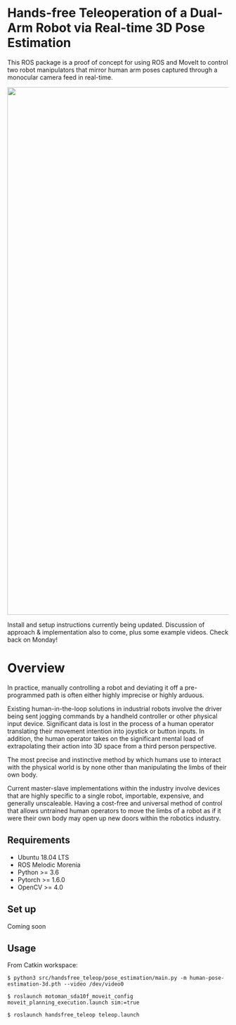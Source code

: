 # Hands-free Teleoperation of a Dual-Arm Robot via Real-time 3D Pose Estimation

This ROS package is a proof of concept for using ROS and MoveIt to control two robot manipulators that mirror human arm poses captured through a monocular camera feed in real-time.

<img src="resource/example1.gif" width=1200px>

Install and setup instructions currently being updated. Discussion of approach & implementation also to come, plus some example videos. Check back on Monday!

# Overview

In practice, manually controlling a robot and deviating it off a pre-programmed path is often either highly imprecise or highly arduous.

Existing human-in-the-loop solutions in industrial robots involve the driver being sent jogging commands by a handheld controller or other physical input device. Significant data is lost in the process of a human operator translating their movement intention into joystick or button inputs. In addition, the human operator takes on the significant mental load of extrapolating their action into 3D space from a third person perspective.

The most precise and instinctive method by which humans use to interact with the physical world is by none other than manipulating the limbs of their own body. 

Current master-slave implementations within the industry involve devices that are highly specific to a single robot, importable, expensive, and generally unscaleable. Having a cost-free and universal method of control that allows untrained human operators to move the limbs of a robot as if it were their own body may open up new doors within the robotics industry.

## Requirements
* Ubuntu 18.04 LTS
* ROS Melodic Morenia
* Python >= 3.6
* Pytorch >= 1.6.0
* OpenCV >= 4.0

## Set up
Coming soon

## Usage

From Catkin workspace:
```
$ python3 src/handsfree_teleop/pose_estimation/main.py -m human-pose-estimation-3d.pth --video /dev/video0
```
```
$ roslaunch motoman_sda10f_moveit_config moveit_planning_execution.launch sim:=true
```
```
$ roslaunch handsfree_teleop teleop.launch
```

